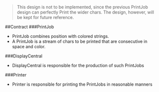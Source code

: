 >This design is not to be implemented, since the previous PrintJob design can perfectly Print the wider chars. The design, however, will be kept for future reference. 

##Contract
###PrintJob
* PrintJob combines position with colored strings. 
* A PrintJob is a stream of chars to be printed that are consecutive in space and color. 

###DisplayCentral
* DisplayCentral is responsible for the production of such PrintJobs

###Printer
* Printer is responsible for printing the PrintJobs in reasonable manners
